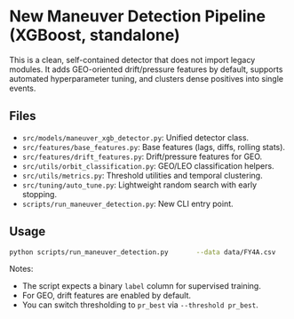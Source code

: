 
# New Maneuver Detection Pipeline (XGBoost, standalone)

This is a clean, self-contained detector that does not import legacy modules.
It adds GEO-oriented drift/pressure features by default, supports automated
hyperparameter tuning, and clusters dense positives into single events.

## Files
- `src/models/maneuver_xgb_detector.py`: Unified detector class.
- `src/features/base_features.py`: Base features (lags, diffs, rolling stats).
- `src/features/drift_features.py`: Drift/pressure features for GEO.
- `src/utils/orbit_classification.py`: GEO/LEO classification helpers.
- `src/utils/metrics.py`: Threshold utilities and temporal clustering.
- `src/tuning/auto_tune.py`: Lightweight random search with early stopping.
- `scripts/run_maneuver_detection.py`: New CLI entry point.

## Usage
```bash
python scripts/run_maneuver_detection.py       --data data/FY4A.csv       --time-col timestamp       --label-col label       --orbit auto       --auto-tune on       --threshold quantile:0.98       --save-dir outputs/FY4A_baseline
```

Notes:
- The script expects a binary `label` column for supervised training.
- For GEO, drift features are enabled by default.
- You can switch thresholding to `pr_best` via `--threshold pr_best`.
